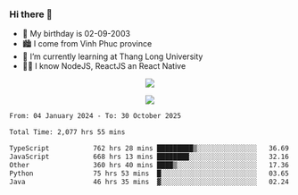### Hi there 👋
- 🎂 My birthday is 02-09-2003
- 🏙️ I come from Vinh Phuc province
- 🌱 I’m currently learning at Thang Long University
- 🧑‍💻 I know NodeJS, ReactJS an React Native
<p align="center"><img src="https://github-readme-stats.vercel.app/api?username=tmquang0209&show_icons=true&theme=gradient"></p>
<p align="center"><img src="https://github-readme-stats.vercel.app/api/top-langs/?username=tmquang0209&hide=scss,css&langs_count=10"></p>
<!--START_SECTION:waka-->

```txt
From: 04 January 2024 - To: 30 October 2025

Total Time: 2,077 hrs 55 mins

TypeScript           762 hrs 28 mins █████████▒░░░░░░░░░░░░░░░   36.69 %
JavaScript           668 hrs 13 mins ████████░░░░░░░░░░░░░░░░░   32.16 %
Other                360 hrs 40 mins ████▒░░░░░░░░░░░░░░░░░░░░   17.36 %
Python               75 hrs 53 mins  █░░░░░░░░░░░░░░░░░░░░░░░░   03.65 %
Java                 46 hrs 35 mins  ▓░░░░░░░░░░░░░░░░░░░░░░░░   02.24 %
```

<!--END_SECTION:waka-->
